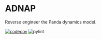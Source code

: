 # ADNAP
Reverse engineer the Panda dynamics model.

[![codecov](https://codecov.io/gh/JeanElsner/adnap/branch/main/graph/badge.svg?token=6GOKVDXZJ9)](https://codecov.io/gh/JeanElsner/adnap)
![pylint](./artifacts/pylint.svg)
